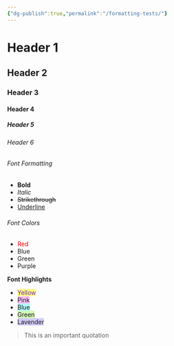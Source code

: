 ```yaml
---
{"dg-publish":true,"permalink":"/formatting-tests/"}
---
```


# Header 1
## Header 2
### Header 3
#### Header 4
##### Header 5
###### Header 6

###### Font Formatting
- **Bold**
- *Italic*
- ~~Strikethrough~~
- <u>Underline</u>

###### Font Colors
- <font color="#ff0000">Red</font>
- Blue
- Green
- Purple

**Font Highlights**
- <span style="background:#fff88f"><font color="#7030a0">Yellow</font></span>
- <span style="background:#fdbfff">Pink</span>
- <span style="background:#b1ffff">Blue</span>
- <span style="background:#d3f8b6">Green</span>
- <span style="background:#d2cbff">Lavender</span>

> This is an important quotation

